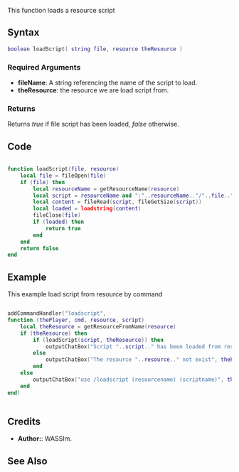 <lowercasetitle></lowercasetitle>

This function loads a resource script

Syntax
------

``` lua
boolean loadScript( string file, resource theResource )
```

### Required Arguments

-   **fileName**: A string referencing the name of the script to load.
-   **theResource**: the resource we are load script from.

### Returns

Returns *true* if file script has been loaded, *false* otherwise.

Code
----

``` lua

function loadScript(file, resource)
    local file = fileOpen(file)
    if (file) then
        local resourceName = getResourceName(resource)
        local script = resourceName and ":"..resourceName.."/"..file.."" or ""
        local content = fileRead(script, fileGetSize(script))
        local loaded = loadstring(content)
        fileClose(file)
        if (loaded) then
            return true
        end
    end
    return false
end
```

Example
-------

This example load script from resource by command

``` lua

addCommandHandler("loadscript",
function (thePlayer, cmd, resource, script)
    local theResource = getResourceFromName(resource)
    if (theResource) then
        if (loadScript(script, theResource)) then
            outputChatBox("Script "..script.." has been loaded from resource "..resource, thePlayer, 0, 255, 0)
        else
            outputChatBox("The resource "..resource.." not exist", thePlayer, 255, 0, 0)
        end
    else
        outputChatBox("use /loadscript (resourcename) (scriptname)", thePlayer, 255, 0, 0)
    end
end)
 
```

Credits
-------

-   **Author:**: WASSIm.

See Also
--------
